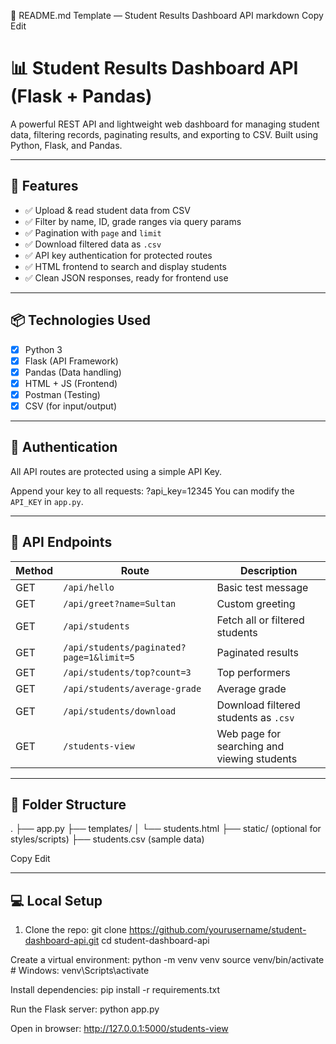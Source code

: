 📘 README.md Template — Student Results Dashboard API
markdown
Copy
Edit
# 📊 Student Results Dashboard API (Flask + Pandas)

A powerful REST API and lightweight web dashboard for managing student data, filtering records, paginating results, and exporting to CSV. Built using Python, Flask, and Pandas.

---

## 🚀 Features

- ✅ Upload & read student data from CSV
- ✅ Filter by name, ID, grade ranges via query params
- ✅ Pagination with `page` and `limit`
- ✅ Download filtered data as `.csv`
- ✅ API key authentication for protected routes
- ✅ HTML frontend to search and display students
- ✅ Clean JSON responses, ready for frontend use

---

## 📦 Technologies Used

- [x] Python 3
- [x] Flask (API Framework)
- [x] Pandas (Data handling)
- [x] HTML + JS (Frontend)
- [x] Postman (Testing)
- [x] CSV (for input/output)

---

## 🔐 Authentication

All API routes are protected using a simple API Key.

Append your key to all requests:
?api_key=12345
You can modify the `API_KEY` in `app.py`.

---

## 🔗 API Endpoints

| Method | Route | Description |
|--------|-------|-------------|
| GET    | `/api/hello` | Basic test message |
| GET    | `/api/greet?name=Sultan` | Custom greeting |
| GET    | `/api/students` | Fetch all or filtered students |
| GET    | `/api/students/paginated?page=1&limit=5` | Paginated results |
| GET    | `/api/students/top?count=3` | Top performers |
| GET    | `/api/students/average-grade` | Average grade |
| GET    | `/api/students/download` | Download filtered students as `.csv` |
| GET    | `/students-view` | Web page for searching and viewing students |

---

## 📁 Folder Structure

.
├── app.py
├── templates/
│ └── students.html
├── static/ (optional for styles/scripts)
├── students.csv (sample data)

Copy
Edit

---

## 💻 Local Setup

1. Clone the repo:
git clone https://github.com/yourusername/student-dashboard-api.git
cd student-dashboard-api

Create a virtual environment:
python -m venv venv
source venv/bin/activate  # Windows: venv\Scripts\activate

Install dependencies:
pip install -r requirements.txt

Run the Flask server:
python app.py

Open in browser:
http://127.0.0.1:5000/students-view
